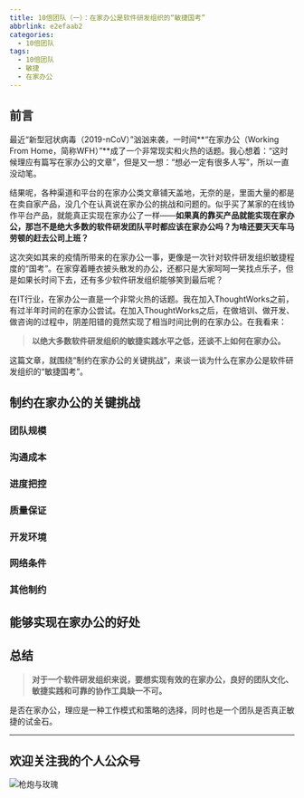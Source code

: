 ```yaml
---
title: 10倍团队（一）：在家办公是软件研发组织的“敏捷国考”
abbrlink: e2efaab2
categories:
  - 10倍团队
tags:
  - 10倍团队
  - 敏捷
  - 在家办公
---
```


## 前言

最近“新型冠状病毒（2019-nCoV）”汹汹来袭，一时间**“在家办公（Working From Home，简称WFH）”**成了一个非常现实和火热的话题。我心想着：“这时候理应有篇写在家办公的文章”，但是又一想：“想必一定有很多人写”，所以一直没动笔。

结果呢，各种渠道和平台的在家办公类文章铺天盖地，无奈的是，里面大量的都是在卖自家产品，没几个在认真说在家办公的挑战和问题的。似乎买了某家的在线协作平台产品，就能真正实现在家办公了一样——**如果真的靠买产品就能实现在家办公，那岂不是绝大多数的软件研发团队平时都应该在家办公吗？为啥还要天天车马劳顿的赶去公司上班？**

这次突如其来的疫情所带来的在家办公一事，更像是一次针对软件研发组织敏捷程度的“国考”。在家穿着睡衣披头散发的办公，还都只是大家呵呵一笑找点乐子，但是如果长时间下去，还有多少软件研发组织能够笑到最后呢？

在IT行业，在家办公一直是一个非常火热的话题。我在加入ThoughtWorks之前，有过半年时间的在家办公尝试。在加入ThoughtWorks之后，在做培训、做开发、做咨询的过程中，阴差阳错的竟然实现了相当时间比例的在家办公。在我看来：

> **以绝大多数软件研发组织的敏捷实践水平之低，还谈不上如何在家办公。**

这篇文章，就围绕“制约在家办公的关键挑战”，来谈一谈为什么在家办公是软件研发组织的“敏捷国考”。

<!-- more -->

## 制约在家办公的关键挑战

### 团队规模

### 沟通成本

### 进度把控

### 质量保证

### 开发环境

### 网络条件

### 其他制约

## 能够实现在家办公的好处

## 总结

> **对于一个软件研发组织来说，要想实现有效的在家办公，良好的团队文化、敏捷实践和可靠的协作工具缺一不可。**

是否在家办公，理应是一种工作模式和策略的选择，同时也是一个团队是否真正敏捷的试金石。

---

## 欢迎关注我的个人公众号

![枪炮与玫瑰](https://huhao-dev.oss-cn-beijing.aliyuncs.com/2020-01-20-wechat.png)